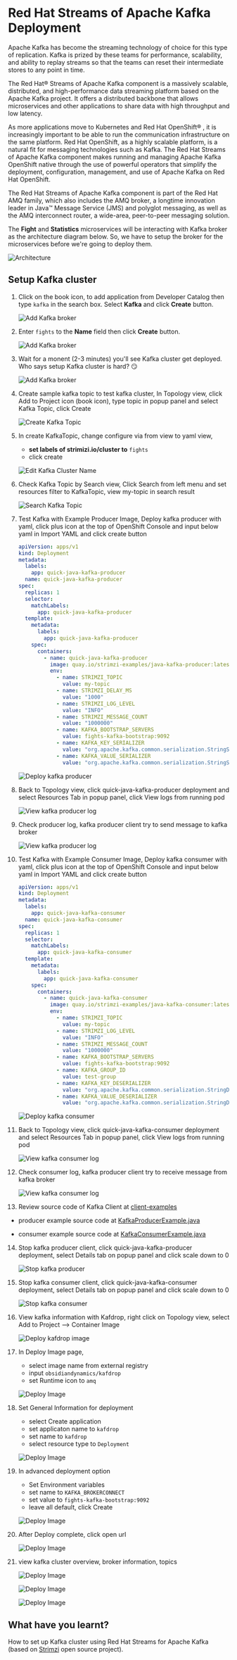 # Red Hat Streams of Apache Kafka Deployment

Apache Kafka has become the streaming technology of choice for this type of replication. Kafka is prized by these teams for performance, scalability, and ability to replay streams so that the teams can reset their intermediate stores to any point in time.

The Red Hat® Streams of Apache Kafka component is a massively scalable, distributed, and high-performance data streaming platform based on the Apache Kafka project. It offers a distributed backbone that allows microservices and other applications to share data with high throughput and low latency.

As more applications move to Kubernetes and Red Hat OpenShift® , it is increasingly important to be able to run the communication infrastructure on the same platform. Red Hat OpenShift, as a highly scalable platform, is a natural fit for messaging technologies such as Kafka. The Red Hat Streams of Apache Kafka component makes running and managing Apache Kafka OpenShift native through the use of powerful operators that simplify the deployment, configuration, management, and use of Apache Kafka on Red Hat OpenShift.

The Red Hat Streams of Apache Kafka component is part of the Red Hat AMQ family, which also includes the AMQ broker, a longtime innovation leader in Java™ Message Service (JMS) and polyglot messaging, as well as the AMQ interconnect router, a wide-area, peer-to-peer messaging solution.

The **Fight** and **Statistics** microservices will be interacting with Kafka broker as the architecture diagram below. So, we have to setup the broker for the microservices before we're going to deploy them.

![Architecture](image/kafka-deployment/architecture.png)

## Setup Kafka cluster

1. Click on the book icon, to add application from Developer Catalog then type `kafka` in the search box. Select **Kafka** and click **Create** button.

    ![Add Kafka broker](image/kafka-deployment/kafka-deployment-1.png)

2. Enter `fights` to the **Name** field then click **Create** button.

    ![Add Kafka broker](image/kafka-deployment/kafka-deployment-2.png)

3. Wait for a monent (2-3 minutes) you'll see Kafka cluster get deployed. Who says setup Kafka cluster is hard? :smirk:

    ![Add Kafka broker](image/kafka-deployment/kafka-deployment-3.png)

4. Create sample kafka topic to test kafka cluster, In Topology view, click Add to Project icon (book icon), type topic in popup panel and select Kafka Topic, click Create
   
    ![Create Kafka Topic](image/kafka-deployment/kafka-1.png)

5. In create KafkaTopic, change configure via from view to yaml view, 
   
   - **set labels of strimizi.io/cluster to** `fights`
   - click create
   
    ![Edit Kafka Cluster Name](image/kafka-deployment/kafka-2.png)

6. Check Kafka Topic by Search view, Click Search from left menu and set resources filter to KafkaTopic, view my-topic in search result

    ![Search Kafka Topic](image/kafka-deployment/kafka-3.png)

7. Test Kafka with Example Producer Image, Deploy kafka producer with yaml, click plus icon at the top of OpenShift Console and input below yaml in Import YAML and click create button

    ```yaml   
    apiVersion: apps/v1
    kind: Deployment
    metadata:
      labels:
        app: quick-java-kafka-producer
      name: quick-java-kafka-producer
    spec:
      replicas: 1
      selector:
        matchLabels:
          app: quick-java-kafka-producer
      template:
        metadata:
          labels:
            app: quick-java-kafka-producer
        spec:
          containers:
            - name: quick-java-kafka-producer
              image: quay.io/strimzi-examples/java-kafka-producer:latest
              env:
                - name: STRIMZI_TOPIC
                  value: my-topic
                - name: STRIMZI_DELAY_MS
                  value: "1000"
                - name: STRIMZI_LOG_LEVEL
                  value: "INFO"
                - name: STRIMZI_MESSAGE_COUNT
                  value: "1000000"
                - name: KAFKA_BOOTSTRAP_SERVERS
                  value: fights-kafka-bootstrap:9092
                - name: KAFKA_KEY_SERIALIZER
                  value: "org.apache.kafka.common.serialization.StringSerializer"
                - name: KAFKA_VALUE_SERIALIZER
                  value: "org.apache.kafka.common.serialization.StringSerializer"
    ```

    ![Deploy kafka producer](image/kafka-deployment/kafka-4.png)

8. Back to Topology view, click quick-java-kafka-producer deployment and select Resources Tab in popup panel, click View logs from running pod
   
    ![View kafka producer log](image/kafka-deployment/kafka-5.png)

9.  Check producer log, kafka producer client try to send message to kafka broker
    
    ![View kafka producer log](image/kafka-deployment/kafka-6.png)

10. Test Kafka with Example Consumer Image, Deploy kafka consumer with yaml, click plus icon at the top of OpenShift Console and input below yaml in Import YAML and click create button

    ```yaml   
    apiVersion: apps/v1
    kind: Deployment
    metadata:
      labels:
        app: quick-java-kafka-consumer
      name: quick-java-kafka-consumer
    spec:
      replicas: 1
      selector:
        matchLabels:
          app: quick-java-kafka-consumer
      template:
        metadata:
          labels:
            app: quick-java-kafka-consumer
        spec:
          containers:
            - name: quick-java-kafka-consumer
              image: quay.io/strimzi-examples/java-kafka-consumer:latest
              env:
                - name: STRIMZI_TOPIC
                  value: my-topic
                - name: STRIMZI_LOG_LEVEL
                  value: "INFO"
                - name: STRIMZI_MESSAGE_COUNT
                  value: "1000000"
                - name: KAFKA_BOOTSTRAP_SERVERS
                  value: fights-kafka-bootstrap:9092
                - name: KAFKA_GROUP_ID
                  value: test-group
                - name: KAFKA_KEY_DESERIALIZER
                  value: "org.apache.kafka.common.serialization.StringDeserializer"
                - name: KAFKA_VALUE_DESERIALIZER
                  value: "org.apache.kafka.common.serialization.StringDeserializer"
    ```

    ![Deploy kafka consumer](image/kafka-deployment/kafka-7.png)

11. Back to Topology view, click quick-java-kafka-consumer deployment and select Resources Tab in popup panel, click View logs from running pod
   
    ![View kafka consumer log](image/kafka-deployment/kafka-8.png)

12. Check consumer log, kafka producer client try to receive message from kafka broker
    
    ![View kafka consumer log](image/kafka-deployment/kafka-9.png)

13. Review source code of Kafka Client at [client-examples](https://github.com/strimzi/client-examples)

   - producer example source code at [KafkaProducerExample.java](https://raw.githubusercontent.com/strimzi/client-examples/main/java/kafka/producer/src/main/java/io/strimzi/kafka/producer/KafkaProducerExample.java)
   
   - consumer example source code at [KafkaConsumerExample.java](https://raw.githubusercontent.com/strimzi/client-examples/main/java/kafka/consumer/src/main/java/io/strimzi/kafka/consumer/KafkaConsumerExample.java)

14. Stop kafka producer client, click quick-java-kafka-producer deployment, select Details tab on popup panel and click scale down to 0 
    
    ![Stop kafka producer](image/kafka-deployment/kafka-10.png)

15. Stop kafka consumer client, click quick-java-kafka-consumer deployment, select Details tab on popup panel and click scale down to 0 
    
    ![Stop kafka consumer](image/kafka-deployment/kafka-11.png)

16. View kafka information with Kafdrop, right click on Topology view, select Add to Project --> Container Image
    
    ![Deploy kafdrop image](image/kafka-deployment/kafka-12.png)

17. In Deploy Image page, 
    
    - select image name from external registry
    - input `obsidiandynamics/kafdrop`
    - set Runtime icon to `amq`

    ![Deploy Image](image/kafka-deployment/kafka-13.png)

18. Set General Information for deployment
    
    - select Create application
    - set applicaton name to `kafdrop`
    - set name to `kafdrop`
    - select resource type to `Deployment`

    ![Deploy Image](image/kafka-deployment/kafka-14.png)

19. In advanced deployment option
    
    - Set Environment variables
    - set name to `KAFKA_BROKERCONNECT`
    - set value to `fights-kafka-bootstrap:9092`
    - leave all default, click Create

    ![Deploy Image](image/kafka-deployment/kafka-16.png)

20. After Deploy complete, click open url
    
    ![Deploy Image](image/kafka-deployment/kafka-18.png)

21. view kafka cluster overview, broker information, topics
    
    ![Deploy Image](image/kafka-deployment/kafka-19.png)

    ![Deploy Image](image/kafka-deployment/kafka-20.png)

    ![Deploy Image](image/kafka-deployment/kafka-21.png)


## What have you learnt?

How to set up Kafka cluster using Red Hat Streams for Apache Kafka (based on [Strimzi](https://strimzi.io/) open source project).


